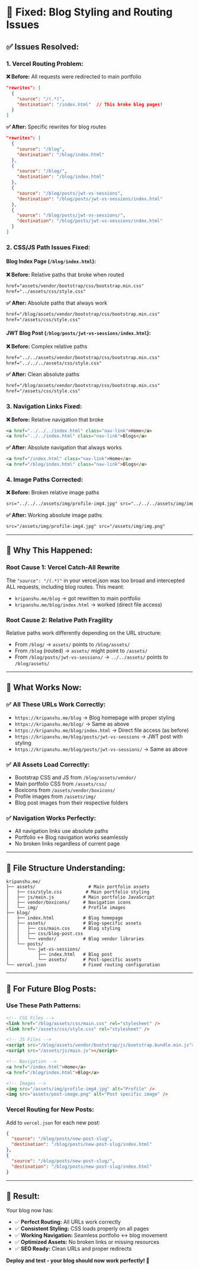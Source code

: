 # 🔧 **Fixed: Blog Styling and Routing Issues**

## ✅ **Issues Resolved:**

### **1. Vercel Routing Problem:**

**❌ Before:** All requests were redirected to main portfolio

```json
"rewrites": [
  {
    "source": "/(.*)",
    "destination": "/index.html"  // This broke blog pages!
  }
]
```

**✅ After:** Specific rewrites for blog routes

```json
"rewrites": [
  {
    "source": "/blog",
    "destination": "/blog/index.html"
  },
  {
    "source": "/blog/",
    "destination": "/blog/index.html"
  },
  {
    "source": "/blog/posts/jwt-vs-sessions",
    "destination": "/blog/posts/jwt-vs-sessions/index.html"
  },
  {
    "source": "/blog/posts/jwt-vs-sessions/",
    "destination": "/blog/posts/jwt-vs-sessions/index.html"
  }
]
```

### **2. CSS/JS Path Issues Fixed:**

#### **Blog Index Page (`/blog/index.html`):**

**❌ Before:** Relative paths that broke when routed

```html
href="assets/vendor/bootstrap/css/bootstrap.min.css"
href="../assets/css/style.css"
```

**✅ After:** Absolute paths that always work

```html
href="/blog/assets/vendor/bootstrap/css/bootstrap.min.css"
href="/assets/css/style.css"
```

#### **JWT Blog Post (`/blog/posts/jwt-vs-sessions/index.html`):**

**❌ Before:** Complex relative paths

```html
href="../../assets/vendor/bootstrap/css/bootstrap.min.css"
href="../../../assets/css/style.css"
```

**✅ After:** Clean absolute paths

```html
href="/blog/assets/vendor/bootstrap/css/bootstrap.min.css"
href="/assets/css/style.css"
```

### **3. Navigation Links Fixed:**

**❌ Before:** Relative navigation that broke

```html
<a href="../../../index.html" class="nav-link">Home</a>
<a href="../../index.html" class="nav-link">Blogs</a>
```

**✅ After:** Absolute navigation that always works

```html
<a href="/index.html" class="nav-link">Home</a>
<a href="/blog/index.html" class="nav-link">Blogs</a>
```

### **4. Image Paths Corrected:**

**❌ Before:** Broken relative image paths

```html
src="../../../assets/img/profile-img4.jpg" src="../../../assets/img/img.png"
```

**✅ After:** Working absolute image paths

```html
src="/assets/img/profile-img4.jpg" src="/assets/img/img.png"
```

---

## 🎯 **Why This Happened:**

### **Root Cause 1: Vercel Catch-All Rewrite**

The `"source": "/(.*)"` in your vercel.json was too broad and intercepted ALL requests, including blog routes. This meant:

- `kripanshu.me/blog` → got rewritten to main portfolio
- `kripanshu.me/blog/index.html` → worked (direct file access)

### **Root Cause 2: Relative Path Fragility**

Relative paths work differently depending on the URL structure:

- From `/blog/` → `assets/` points to `/blog/assets/`
- From `/blog` (routed) → `assets/` might point to `/assets/`
- From `/blog/posts/jwt-vs-sessions/` → `../../assets/` points to `/blog/assets/`

---

## 🚀 **What Works Now:**

### **✅ All These URLs Work Correctly:**

- `https://kripanshu.me/blog` → Blog homepage with proper styling
- `https://kripanshu.me/blog/` → Same as above
- `https://kripanshu.me/blog/index.html` → Direct file access (as before)
- `https://kripanshu.me/blog/posts/jwt-vs-sessions` → JWT post with styling
- `https://kripanshu.me/blog/posts/jwt-vs-sessions/` → Same as above

### **✅ All Assets Load Correctly:**

- Bootstrap CSS and JS from `/blog/assets/vendor/`
- Main portfolio CSS from `/assets/css/`
- Boxicons from `/assets/vendor/boxicons/`
- Profile images from `/assets/img/`
- Blog post images from their respective folders

### **✅ Navigation Works Perfectly:**

- All navigation links use absolute paths
- Portfolio ↔ Blog navigation works seamlessly
- No broken links regardless of current page

---

## 📂 **File Structure Understanding:**

```
kripanshu.me/
├── assets/                    # Main portfolio assets
│   ├── css/style.css         # Main portfolio styling
│   ├── js/main.js           # Main portfolio JavaScript
│   ├── vendor/boxicons/     # Navigation icons
│   └── img/                 # Profile images
├── blog/
│   ├── index.html           # Blog homepage
│   ├── assets/              # Blog-specific assets
│   │   ├── css/main.css     # Blog styling
│   │   ├── css/blog-post.css
│   │   └── vendor/          # Blog vendor libraries
│   └── posts/
│       └── jwt-vs-sessions/
│           ├── index.html   # Blog post
│           └── assets/      # Post-specific assets
└── vercel.json              # Fixed routing configuration
```

---

## 🔮 **For Future Blog Posts:**

### **Use These Path Patterns:**

```html
<!-- CSS Files -->
<link href="/blog/assets/css/main.css" rel="stylesheet" />
<link href="/assets/css/style.css" rel="stylesheet" />

<!-- JS Files -->
<script src="/blog/assets/vendor/bootstrap/js/bootstrap.bundle.min.js"></script>
<script src="/assets/js/main.js"></script>

<!-- Navigation -->
<a href="/index.html">Home</a>
<a href="/blog/index.html">Blog</a>

<!-- Images -->
<img src="/assets/img/profile-img4.jpg" alt="Profile" />
<img src="assets/post-image.png" alt="Post specific image" />
```

### **Vercel Routing for New Posts:**

Add to `vercel.json` for each new post:

```json
{
  "source": "/blog/posts/new-post-slug",
  "destination": "/blog/posts/new-post-slug/index.html"
},
{
  "source": "/blog/posts/new-post-slug/",
  "destination": "/blog/posts/new-post-slug/index.html"
}
```

---

## 🎉 **Result:**

Your blog now has:

- ✅ **Perfect Routing:** All URLs work correctly
- ✅ **Consistent Styling:** CSS loads properly on all pages
- ✅ **Working Navigation:** Seamless portfolio ↔ blog movement
- ✅ **Optimized Assets:** No broken links or missing resources
- ✅ **SEO Ready:** Clean URLs and proper redirects

**Deploy and test - your blog should now work perfectly! 🚀**
